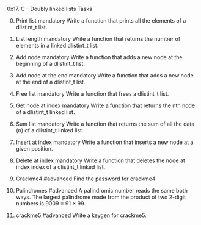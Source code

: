 0x17. C - Doubly linked lists Tasks

0. Print list
mandatory
Write a function that prints all the elements of a dlistint_t list.

1. List length
mandatory
Write a function that returns the number of elements in a linked dlistint_t list.

2. Add node
mandatory
Write a function that adds a new node at the beginning of a dlistint_t list.

3. Add node at the end
mandatory
Write a function that adds a new node at the end of a dlistint_t list.

4. Free list
mandatory
Write a function that frees a dlistint_t list.

5. Get node at index
mandatory
Write a function that returns the nth node of a dlistint_t linked list.

6. Sum list
mandatory
Write a function that returns the sum of all the data (n) of a dlistint_t linked list.
  
7. Insert at index
mandatory
Write a function that inserts a new node at a given position.

8. Delete at index
mandatory
Write a function that deletes the node at index index of a dlistint_t linked list.

9. Crackme4
#advanced
Find the password for crackme4.

10. Palindromes
#advanced
A palindromic number reads the same both ways. 
The largest palindrome made from the product of two 2-digit numbers is 9009 = 91 × 99.

11. crackme5
#advanced
Write a keygen for crackme5.

